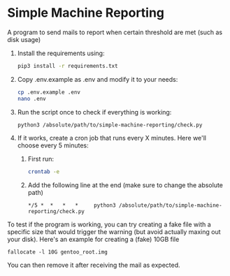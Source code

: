 # Simple Machine Reporting

A program to send mails to report when certain threshold are met (such as disk usage)

1. Install the requirements using:

   ```bash
   pip3 install -r requirements.txt
   ```

2. Copy .env.example as .env and modify it to your needs:

   ```bash
   cp .env.example .env
   nano .env
   ```

3. Run the script once to check if everything is working:

   ```sh
   python3 /absolute/path/to/simple-machine-reporting/check.py
   ```

4. If it works, create a cron job that runs every X minutes. Here we'll choose every 5 minutes:

   1. First run:

      ```sh
      crontab -e
      ```

   2. Add the following line at the end (make sure to change the absolute path)
      ```cron
      */5 *  *   *   *     python3 /absolute/path/to/simple-machine-reporting/check.py
      ```

To test if the program is working, you can try creating a fake file with a specific size that would trigger the warning (but avoid actually maxing out your disk). Here's an example for creating a (fake) 10GB file

```
fallocate -l 10G gentoo_root.img
```

You can then remove it after receiving the mail as expected.

